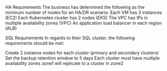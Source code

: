 HA Requirements
The business has determined the following as the minimum number of nodes for an HA/DR scenario:
Each VM has 3 instances (EC2)
Each Kubernetes cluster has 2 nodes (EKS)
The VPC has IPs in multiple availability zones (VPC)
An application load balancer in each region (ALB)

SQL Requirements
In regards to their SQL cluster, the following requirements should be met:

Create 2 instance nodes for each cluster (primary and secondary clusters)
Set the backup retention window to 5 days
Each cluster must have multiple availability zones
zone1 will replicate to a cluster in zone2
